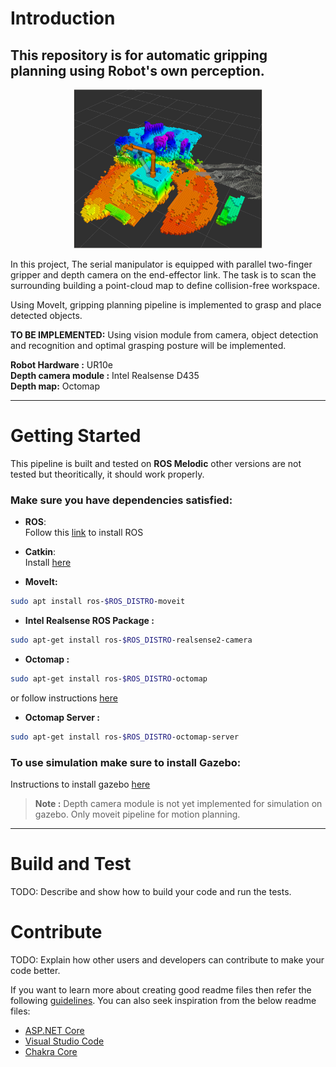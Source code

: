 # Introduction 
## This repository is for automatic gripping planning using Robot's own perception. 

<center><img src="images/interface.png" alt="point cloud map with ur10e" style="width: 60%;"/></center>

In this project, The serial manipulator is equipped with parallel two-finger gripper and depth camera on the end-effector link. The task is to scan the surrounding building a point-cloud map to define collision-free workspace. 

Using MoveIt, gripping planning pipeline is implemented to grasp and place detected objects. 

**TO BE IMPLEMENTED:** Using vision module from camera, object detection and recognition and optimal grasping posture will be implemented.

**Robot Hardware :**  UR10e \
**Depth camera module :** Intel Realsense D435 \
**Depth map:** Octomap

---
# Getting Started

This pipeline is built and tested on **ROS Melodic** other versions are not tested but theoritically, it should work properly\.

### Make sure you have dependencies satisfied: 

* **ROS**:  
Follow this [link](http://wiki.ros.org/melodic/Installation/Ubuntu) to install ROS

* **Catkin**:  
Install [here](http://wiki.ros.org/catkin/)

* **MoveIt:**  
```bash
sudo apt install ros-$ROS_DISTRO-moveit
```
* **Intel Realsense ROS Package :**
```bash
sudo apt-get install ros-$ROS_DISTRO-realsense2-camera
```

* **Octomap :**
```bash
sudo apt-get install ros-$ROS_DISTRO-octomap
```
or follow instructions [here](https://wiki.ros.org/octomap)

* **Octomap Server :** 
```bash
sudo apt-get install ros-$ROS_DISTRO-octomap-server
``` 
### To use simulation make sure to install Gazebo: 
Instructions to install gazebo [here](http://gazebosim.org/tutorials?cat=guided_b&tut=guided_b1)

> **Note :** Depth camera module is not yet implemented for simulation on gazebo. Only moveit pipeline for motion planning. 

---

# Build and Test
TODO: Describe and show how to build your code and run the tests. 

# Contribute
TODO: Explain how other users and developers can contribute to make your code better. 

If you want to learn more about creating good readme files then refer the following [guidelines](https://docs.microsoft.com/en-us/azure/devops/repos/git/create-a-readme?view=azure-devops). You can also seek inspiration from the below readme files:
- [ASP.NET Core](https://github.com/aspnet/Home)
- [Visual Studio Code](https://github.com/Microsoft/vscode)
- [Chakra Core](https://github.com/Microsoft/ChakraCore)